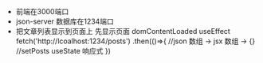 - 前端在3000端口
- json-server 数据库在1234端口
- 把文章列表显示到页面上
    先显示页面
    domContentLoaded useEffect
    fetch('http://lcoalhost:1234/posts')
    .then(()=>{
        //json 数组 -> jsx 数组 -> {}
        //setPosts useState 响应式
    })